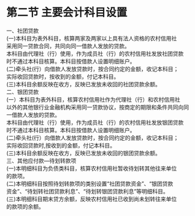 # 第二节 主要会计科目设置

一、社团贷款<br />
      (一)本科目为表外科目，核算两家及两家以上具有法人资格的农村信用社<br />
      采用同一贷款合同，共同向同一借款人发放的贷款。<br />
      本科目由代理社（行）使用，作为成员社（行）的农村信用社发放社团贷款<br />
      时不通过本科目核算。本科目按借款人设置明细账户。<br />
      (二)牵头社(行）向借款人发放贷款时，按合同约定的金额，收记本科目；<br />
      实际收回贷款时，按收到的金额，付记本科目。<br />
      (三)本科目余额反映在收方，反映已发放未收回的社团贷款余额。<br />
      二、银团贷款<br />
      (一）本科目为表外科目，核算农村信用社作为代理社（行）和农村信用社<br />
      以外的其他银行业金融机构采用同一贷款协议，按商定的期限和条件共同向同<br />
      一借款人发放的贷款。<br />
      本科目由代理社（行）使用，作为成员社（行）的农村信用社发放银团贷款<br />
      时不通过本科目核算。本科目按借款人设置明细账户。<br />
      (二)牵头社(行）向借款人发放贷款时，按合同约定的金额，收记本科目；<br />
      实际收回贷款时,按收到的金额，付记本科目。<br />
      (三)本科目余额反映在收方，反映已发放未收回的银团贷款余额。<br />
      三、其他应付款—待划转款项<br />
      (一)本明细科目为负债类科目，核算农村信用社暂收待划转其他往来单位<br />
      的款项。<br />
      (二)本明细科目按照待划转款项的类别设置“社团贷款资金”、“银团贷款<br />
      资金”、“待划转社团贷款利息”、“待划转银团贷款利息”等明细科目。<br />
      (三)本明细科目期末贷方余额，反映农村信用社已收到尚未划转往来单位<br />
    的款项的余额。